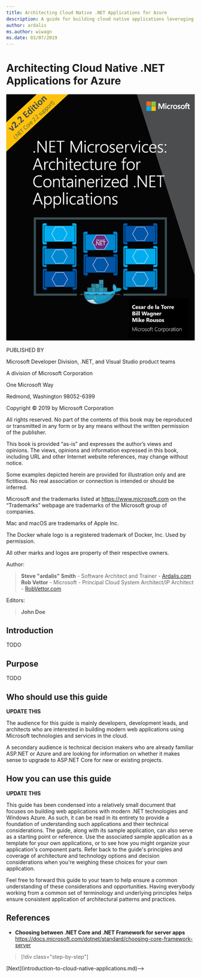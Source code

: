 ```yaml
---
title: Architecting Cloud Native .NET Applications for Azure
description: A guide for building cloud native applications leveraging containers, microservices, and serverless features of Azure.
author: ardalis
ms.author: wiwagn
ms.date: 03/07/2019
---
```


# Architecting Cloud Native .NET Applications for Azure

![cover image](./media/cover.png)

PUBLISHED BY

Microsoft Developer Division, .NET, and Visual Studio product teams

A division of Microsoft Corporation

One Microsoft Way

Redmond, Washington 98052-6399

Copyright © 2019 by Microsoft Corporation

All rights reserved. No part of the contents of this book may be reproduced or transmitted in any form or by any means without the written permission of the publisher.

This book is provided “as-is” and expresses the author’s views and opinions. The views, opinions and information expressed in this book, including URL and other Internet website references, may change without notice.

Some examples depicted herein are provided for illustration only and are fictitious. No real association or connection is intended or should be inferred.

Microsoft and the trademarks listed at https://www.microsoft.com on the “Trademarks” webpage are trademarks of the Microsoft group of companies.

Mac and macOS are trademarks of Apple Inc.

The Docker whale logo is a registered trademark of Docker, Inc. Used by permission.

All other marks and logos are property of their respective owners.

Author:

> **Steve "ardalis" Smith** - Software Architect and Trainer - [Ardalis.com](https://ardalis.com)
> **Rob Vettor** - Microsoft - Principal Cloud System Architect/IP Architect - [RobVettor.com](http://robvettor.com)

Editors:

> **John Doe**

## Introduction

TODO

## Purpose

TODO

## Who should use this guide

**UPDATE THIS**

The audience for this guide is mainly developers, development leads, and architects who are interested in building modern web applications using Microsoft technologies and services in the cloud.

A secondary audience is technical decision makers who are already familiar ASP.NET or Azure and are looking for information on whether it makes sense to upgrade to ASP.NET Core for new or existing projects.

## How you can use this guide

**UPDATE THIS**

This guide has been condensed into a relatively small document that focuses on building web applications with modern .NET technologies and Windows Azure. As such, it can be read in its entirety to provide a foundation of understanding such applications and their technical considerations. The guide, along with its sample application, can also serve as a starting point or reference. Use the associated sample application as a template for your own applications, or to see how you might organize your application's component parts. Refer back to the guide's principles and coverage of architecture and technology options and decision considerations when you're weighing these choices for your own application.

Feel free to forward this guide to your team to help ensure a common understanding of these considerations and opportunities. Having everybody working from a common set of terminology and underlying principles helps ensure consistent application of architectural patterns and practices.

## References

- **Choosing between .NET Core and .NET Framework for server apps**  
  <https://docs.microsoft.com/dotnet/standard/choosing-core-framework-server>

>[!div class="step-by-step"]
<!-->[Next](introduction-to-cloud-native-applications.md)-->